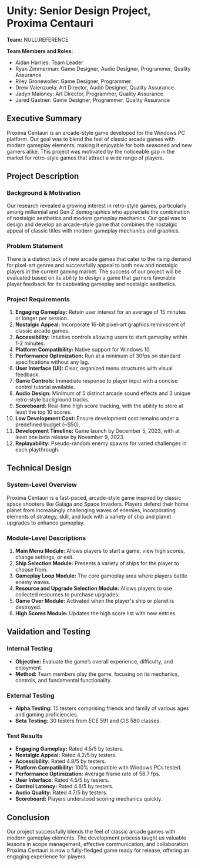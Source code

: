 # Unity: Senior Design Project, Proxima Centauri

**Team:** NULL\REFERENCE

**Team Members and Roles:**
- Aidan Harries: Team Leader
- Ryan Zimmerman: Game Designer, Audio Designer, Programmer, Quality Assurance
- Riley Gronewoller: Game Designer, Programmer
- Drew Valenzuela: Art Director, Audio Designer, Quality Assurance
- Jadyn Maloney: Art Director, Programmer, Quality Assurance
- Jared Gastner: Game Designer, Programmer, Quality Assurance

## Executive Summary

Proxima Centauri is an arcade-style game developed for the Windows PC platform. Our goal was to blend the feel of classic arcade games with modern gameplay elements, making it enjoyable for both seasoned and new gamers alike. This project was motivated by the noticeable gap in the market for retro-style games that attract a wide range of players.

## Project Description

### Background & Motivation

Our research revealed a growing interest in retro-style games, particularly among millennial and Gen Z demographics who appreciate the combination of nostalgic aesthetics and modern gameplay mechanics. Our goal was to design and develop an arcade-style game that combines the nostalgic appeal of classic titles with modern gameplay mechanics and graphics.

### Problem Statement

There is a distinct lack of new arcade games that cater to the rising demand for pixel-art genres and successfully appeal to both new and nostalgic players in the current gaming market. The success of our project will be evaluated based on its ability to design a game that garners favorable player feedback for its captivating gameplay and nostalgic aesthetics.

### Project Requirements

1. **Engaging Gameplay:** Retain user interest for an average of 15 minutes or longer per session.
2. **Nostalgic Appeal:** Incorporate 16-bit pixel-art graphics reminiscent of classic arcade games.
3. **Accessibility:** Intuitive controls allowing users to start gameplay within 1-2 minutes.
4. **Platform Compatibility:** Native support for Windows 10.
5. **Performance Optimization:** Run at a minimum of 30fps on standard specifications without any lag.
6. **User Interface (UI):** Clear, organized menu structures with visual feedback.
7. **Game Controls:** Immediate response to player input with a concise control tutorial available.
8. **Audio Design:** Minimum of 5 distinct arcade sound effects and 3 unique retro-style background tracks.
9. **Scoreboard:** Real-time high score tracking, with the ability to store at least the top 10 scores.
10. **Low Development Cost:** Ensure development cost remains under a predefined budget (~$50).
11. **Development Timeline:** Game launch by December 5, 2023, with at least one beta release by November 9, 2023.
12. **Replayability:** Pseudo-random enemy spawns for varied challenges in each playthrough.

## Technical Design

### System-Level Overview

Proxima Centauri is a fast-paced, arcade-style game inspired by classic space shooters like Galaga and Space Invaders. Players defend their home planet from increasingly challenging waves of enemies, incorporating elements of strategy, skill, and luck with a variety of ship and planet upgrades to enhance gameplay.

### Module-Level Descriptions

1. **Main Menu Module:** Allows players to start a game, view high scores, change settings, or exit.
2. **Ship Selection Module:** Presents a variety of ships for the player to choose from.
3. **Gameplay Loop Module:** The core gameplay area where players battle enemy waves.
4. **Resource and Upgrade Selection Module:** Allows players to use collected resources to purchase upgrades.
5. **Game Over Module:** Activated when the player's ship or planet is destroyed.
6. **High Scores Module:** Updates the high score list with new entries.

## Validation and Testing

### Internal Testing
- **Objective:** Evaluate the game’s overall experience, difficulty, and enjoyment.
- **Method:** Team members play the game, focusing on its mechanics, controls, and fundamental functionality.

### External Testing
- **Alpha Testing:** 15 testers comprising friends and family of various ages and gaming proficiencies.
- **Beta Testing:** 30 testers from ECE 591 and CIS 580 classes.

### Test Results
- **Engaging Gameplay:** Rated 4.5/5 by testers.
- **Nostalgic Appeal:** Rated 4.2/5 by testers.
- **Accessibility:** Rated 4.8/5 by testers.
- **Platform Compatibility:** 100% compatible with Windows PCs tested.
- **Performance Optimization:** Average frame rate of 58.7 fps.
- **User Interface:** Rated 4.5/5 by testers.
- **Control Latency:** Rated 4.6/5 by testers.
- **Audio Quality:** Rated 4.7/5 by testers.
- **Scoreboard:** Players understood scoring mechanics quickly.

## Conclusion

Our project successfully blends the feel of classic arcade games with modern gameplay elements. The development process taught us valuable lessons in scope management, effective communication, and collaboration. Proxima Centauri is now a fully-fledged game ready for release, offering an engaging experience for players.
